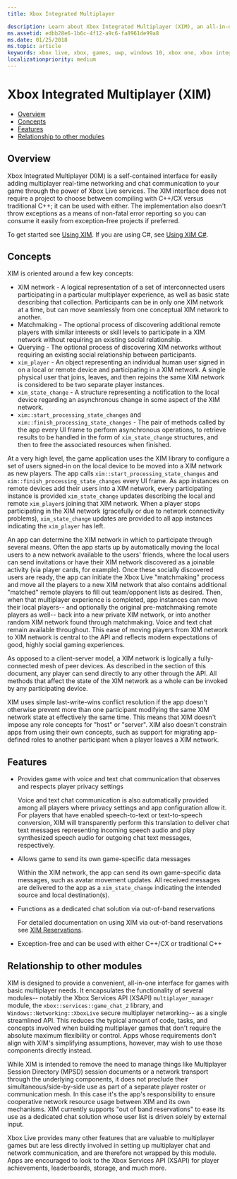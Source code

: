 ```yaml
---
title: Xbox Integrated Multiplayer

description: Learn about Xbox Integrated Multiplayer (XIM), an all-in-one multiplayer/networking/chat solution for Xbox Live games.
ms.assetid: edbb28e6-1b6c-4f12-a9c6-fa8961de99a8
ms.date: 01/25/2018
ms.topic: article
keywords: xbox live, xbox, games, uwp, windows 10, xbox one, xbox integrated multiplayer
localizationpriority: medium
---
```

# Xbox Integrated Multiplayer (XIM)

- [Overview](#overview)
- [Concepts](#concepts)
- [Features](#features)
- [Relationship to other modules](#relationship-to-other-modules)

## Overview

Xbox Integrated Multiplayer (XIM) is a self-contained interface for easily adding multiplayer real-time networking and chat communication to your game through the power of Xbox Live services. The XIM interface does not require a project to choose between compiling with C++/CX versus traditional C++; it can be used with either. The implementation also doesn't throw exceptions as a means of non-fatal error reporting so you can consume it easily from exception-free projects if preferred.

To get started see [Using XIM](xbox-integrated-multiplayer/using-xim.md). If you are using C#, see [Using XIM C#](xbox-integrated-multiplayer/using-xim-cs.md).

## Concepts

XIM is oriented around a few key concepts:

- XIM network - A logical representation of a set of interconnected users participating in a particular multiplayer experience, as well as basic state describing that collection. Participants can be in only one XIM network at a time, but can move seamlessly from one conceptual XIM network to another.
- Matchmaking - The optional process of discovering additional remote players with similar interests or skill levels to participate in a XIM network without requiring an existing social relationship.
- Querying - The optional process of discovering XIM networks without requiring an existing social relationship between participants.
- `xim_player` - An object representing an individual human user signed in on a local or remote device and participating in a XIM network. A single physical user that joins, leaves, and then rejoins the same XIM network is considered to be two separate player instances.
- `xim_state_change` - A structure representing a notification to the local device regarding an asynchronous change in some aspect of the XIM network.
- `xim::start_processing_state_changes` and `xim::finish_processing_state_changes` - The pair of methods called by the app every UI frame to perform asynchronous operations, to retrieve results to be handled in the form of `xim_state_change` structures, and then to free the associated resources when finished.

At a very high level, the game application uses the XIM library to configure a set of users signed-in on the local device to be moved into a XIM network as new players. The app calls `xim::start_processing_state_changes` and `xim::finish_processing_state_changes` every UI frame. As app instances on remote devices add their users into a XIM network, every participating instance is provided `xim_state_change` updates describing the local and remote `xim_player`s joining that XIM network. When a player stops participating in the XIM network (gracefully or due to network connectivity problems), `xim_state_change` updates are provided to all app instances indicating the `xim_player` has left.

An app can determine the XIM network in which to participate through several means. Often the app starts up by automatically moving the local users to a new network available to the users' friends, where the local users can send invitations or have their XIM network discovered as a joinable activity (via player cards, for example). Once these socially discovered users are ready, the app can initiate the Xbox Live "matchmaking" process and move all the players to a new XIM network that also contains additional "matched" remote players to fill out team/opponent lists as desired. Then, when that multiplayer experience is completed, app instances can move their local players-- and optionally the original pre-matchmaking remote players as well-- back into a new private XIM network, or into another random XIM network found through matchmaking. Voice and text chat remain available throughout. This ease of moving players from XIM network to XIM network is central to the API and reflects modern expectations of good, highly social gaming experiences.

As opposed to a client-server model, a XIM network is logically a fully-connected mesh of peer devices. As described in the section of this document, any player can send directly to any other through the API. All methods that affect the state of the XIM network as a whole can be invoked by any participating device.

XIM uses simple last-write-wins conflict resolution if the app doesn't otherwise prevent more than one participant modifying the same XIM network state at effectively the same time. This means that XIM doesn't impose any role concepts for "host" or "server". XIM also doesn't constrain apps from using their own concepts, such as support for migrating app-defined roles to another participant when a player leaves a XIM network.

## Features

- Provides game with voice and text chat communication that observes and respects player privacy settings

    Voice and text chat communication is also automatically provided among all players where privacy settings and app configuration allow it. For players that have enabled speech-to-text or text-to-speech conversion, XIM will transparently perform this translation to deliver chat text messages representing incoming speech audio and play synthesized speech audio for outgoing chat text messages, respectively.

- Allows game to send its own game-specific data messages

    Within the XIM network, the app can send its own game-specific data messages, such as avatar movement updates. All received messages are delivered to the app as a `xim_state_change` indicating the intended source and local destination(s).

- Functions as a dedicated chat solution via out-of-band reservations

    For detailed documentation on using XIM via out-of-band reservations see [XIM Reservations](xbox-integrated-multiplayer/xim-reservations.md).

- Exception-free and can be used with either C++/CX or traditional C++

## Relationship to other modules

XIM is designed to provide a convenient, all-in-one interface for games with basic multiplayer needs. It encapsulates the functionality of several modules-- notably the Xbox Services API (XSAPI) `multiplayer_manager` module, the `xbox::services::game_chat_2` library, and `Windows::Networking::XboxLive` secure multiplayer networking-- as a single streamlined API. This reduces the typical amount of code, tasks, and concepts involved when building multiplayer games that don't require the absolute maximum flexibility or control. Apps whose requirements don't align with XIM's simplifying assumptions, however, may wish to use those components directly instead.

While XIM is intended to remove the need to manage things like Multiplayer Session Directory (MPSD) session documents or a network transport through the underlying components, it does not preclude their simultaneous/side-by-side use as part of a separate player roster or communication mesh. In this case it's the app's responsibility to ensure cooperative network resource usage between XIM and its own mechanisms. XIM currently supports "out of band reservations" to ease its use as a dedicated chat solution whose user list is driven solely by external input.

Xbox Live provides many other features that are valuable to multiplayer games but are less directly involved in setting up multiplayer chat and network communication, and are therefore not wrapped by this module. Apps are encouraged to look to the Xbox Services API (XSAPI) for player achievements, leaderboards, storage, and much more.
